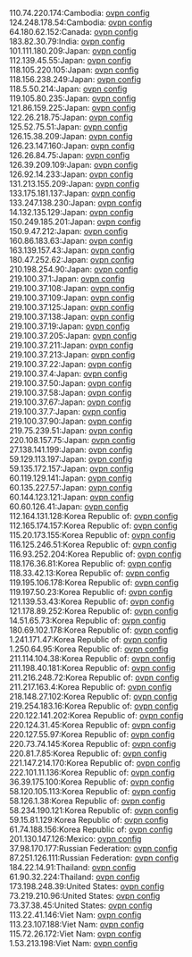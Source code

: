 110.74.220.174:Cambodia: [ovpn config](vpn/110_74_220_174.ovpn)  
124.248.178.54:Cambodia: [ovpn config](vpn/124_248_178_54.ovpn)  
64.180.62.152:Canada: [ovpn config](vpn/64_180_62_152.ovpn)  
183.82.30.79:India: [ovpn config](vpn/183_82_30_79.ovpn)  
101.111.180.209:Japan: [ovpn config](vpn/101_111_180_209.ovpn)  
112.139.45.55:Japan: [ovpn config](vpn/112_139_45_55.ovpn)  
118.105.220.105:Japan: [ovpn config](vpn/118_105_220_105.ovpn)  
118.156.238.249:Japan: [ovpn config](vpn/118_156_238_249.ovpn)  
118.5.50.214:Japan: [ovpn config](vpn/118_5_50_214.ovpn)  
119.105.80.235:Japan: [ovpn config](vpn/119_105_80_235.ovpn)  
121.86.159.225:Japan: [ovpn config](vpn/121_86_159_225.ovpn)  
122.26.218.75:Japan: [ovpn config](vpn/122_26_218_75.ovpn)  
125.52.75.51:Japan: [ovpn config](vpn/125_52_75_51.ovpn)  
126.15.38.209:Japan: [ovpn config](vpn/126_15_38_209.ovpn)  
126.23.147.160:Japan: [ovpn config](vpn/126_23_147_160.ovpn)  
126.26.84.75:Japan: [ovpn config](vpn/126_26_84_75.ovpn)  
126.39.209.109:Japan: [ovpn config](vpn/126_39_209_109.ovpn)  
126.92.14.233:Japan: [ovpn config](vpn/126_92_14_233.ovpn)  
131.213.155.209:Japan: [ovpn config](vpn/131_213_155_209.ovpn)  
133.175.181.137:Japan: [ovpn config](vpn/133_175_181_137.ovpn)  
133.247.138.230:Japan: [ovpn config](vpn/133_247_138_230.ovpn)  
14.132.135.129:Japan: [ovpn config](vpn/14_132_135_129.ovpn)  
150.249.185.201:Japan: [ovpn config](vpn/150_249_185_201.ovpn)  
150.9.47.212:Japan: [ovpn config](vpn/150_9_47_212.ovpn)  
160.86.183.63:Japan: [ovpn config](vpn/160_86_183_63.ovpn)  
163.139.157.43:Japan: [ovpn config](vpn/163_139_157_43.ovpn)  
180.47.252.62:Japan: [ovpn config](vpn/180_47_252_62.ovpn)  
210.198.254.90:Japan: [ovpn config](vpn/210_198_254_90.ovpn)  
219.100.37.1:Japan: [ovpn config](vpn/219_100_37_1.ovpn)  
219.100.37.108:Japan: [ovpn config](vpn/219_100_37_108.ovpn)  
219.100.37.109:Japan: [ovpn config](vpn/219_100_37_109.ovpn)  
219.100.37.125:Japan: [ovpn config](vpn/219_100_37_125.ovpn)  
219.100.37.138:Japan: [ovpn config](vpn/219_100_37_138.ovpn)  
219.100.37.19:Japan: [ovpn config](vpn/219_100_37_19.ovpn)  
219.100.37.205:Japan: [ovpn config](vpn/219_100_37_205.ovpn)  
219.100.37.211:Japan: [ovpn config](vpn/219_100_37_211.ovpn)  
219.100.37.213:Japan: [ovpn config](vpn/219_100_37_213.ovpn)  
219.100.37.22:Japan: [ovpn config](vpn/219_100_37_22.ovpn)  
219.100.37.4:Japan: [ovpn config](vpn/219_100_37_4.ovpn)  
219.100.37.50:Japan: [ovpn config](vpn/219_100_37_50.ovpn)  
219.100.37.58:Japan: [ovpn config](vpn/219_100_37_58.ovpn)  
219.100.37.67:Japan: [ovpn config](vpn/219_100_37_67.ovpn)  
219.100.37.7:Japan: [ovpn config](vpn/219_100_37_7.ovpn)  
219.100.37.90:Japan: [ovpn config](vpn/219_100_37_90.ovpn)  
219.75.239.51:Japan: [ovpn config](vpn/219_75_239_51.ovpn)  
220.108.157.75:Japan: [ovpn config](vpn/220_108_157_75.ovpn)  
27.138.141.199:Japan: [ovpn config](vpn/27_138_141_199.ovpn)  
59.129.113.197:Japan: [ovpn config](vpn/59_129_113_197.ovpn)  
59.135.172.157:Japan: [ovpn config](vpn/59_135_172_157.ovpn)  
60.119.129.141:Japan: [ovpn config](vpn/60_119_129_141.ovpn)  
60.135.227.57:Japan: [ovpn config](vpn/60_135_227_57.ovpn)  
60.144.123.121:Japan: [ovpn config](vpn/60_144_123_121.ovpn)  
60.60.126.41:Japan: [ovpn config](vpn/60_60_126_41.ovpn)  
112.164.131.128:Korea Republic of: [ovpn config](vpn/112_164_131_128.ovpn)  
112.165.174.157:Korea Republic of: [ovpn config](vpn/112_165_174_157.ovpn)  
115.20.173.155:Korea Republic of: [ovpn config](vpn/115_20_173_155.ovpn)  
116.125.246.51:Korea Republic of: [ovpn config](vpn/116_125_246_51.ovpn)  
116.93.252.204:Korea Republic of: [ovpn config](vpn/116_93_252_204.ovpn)  
118.176.36.81:Korea Republic of: [ovpn config](vpn/118_176_36_81.ovpn)  
118.33.42.13:Korea Republic of: [ovpn config](vpn/118_33_42_13.ovpn)  
119.195.106.178:Korea Republic of: [ovpn config](vpn/119_195_106_178.ovpn)  
119.197.50.23:Korea Republic of: [ovpn config](vpn/119_197_50_23.ovpn)  
121.139.53.43:Korea Republic of: [ovpn config](vpn/121_139_53_43.ovpn)  
121.178.89.252:Korea Republic of: [ovpn config](vpn/121_178_89_252.ovpn)  
14.51.65.73:Korea Republic of: [ovpn config](vpn/14_51_65_73.ovpn)  
180.69.102.178:Korea Republic of: [ovpn config](vpn/180_69_102_178.ovpn)  
1.241.171.47:Korea Republic of: [ovpn config](vpn/1_241_171_47.ovpn)  
1.250.64.95:Korea Republic of: [ovpn config](vpn/1_250_64_95.ovpn)  
211.114.104.38:Korea Republic of: [ovpn config](vpn/211_114_104_38.ovpn)  
211.198.40.181:Korea Republic of: [ovpn config](vpn/211_198_40_181.ovpn)  
211.216.248.72:Korea Republic of: [ovpn config](vpn/211_216_248_72.ovpn)  
211.217.163.4:Korea Republic of: [ovpn config](vpn/211_217_163_4.ovpn)  
218.148.27.102:Korea Republic of: [ovpn config](vpn/218_148_27_102.ovpn)  
219.254.183.16:Korea Republic of: [ovpn config](vpn/219_254_183_16.ovpn)  
220.122.141.202:Korea Republic of: [ovpn config](vpn/220_122_141_202.ovpn)  
220.124.31.45:Korea Republic of: [ovpn config](vpn/220_124_31_45.ovpn)  
220.127.55.97:Korea Republic of: [ovpn config](vpn/220_127_55_97.ovpn)  
220.73.74.145:Korea Republic of: [ovpn config](vpn/220_73_74_145.ovpn)  
220.81.7.85:Korea Republic of: [ovpn config](vpn/220_81_7_85.ovpn)  
221.147.214.170:Korea Republic of: [ovpn config](vpn/221_147_214_170.ovpn)  
222.101.11.136:Korea Republic of: [ovpn config](vpn/222_101_11_136.ovpn)  
36.39.175.100:Korea Republic of: [ovpn config](vpn/36_39_175_100.ovpn)  
58.120.105.113:Korea Republic of: [ovpn config](vpn/58_120_105_113.ovpn)  
58.126.1.38:Korea Republic of: [ovpn config](vpn/58_126_1_38.ovpn)  
58.234.190.121:Korea Republic of: [ovpn config](vpn/58_234_190_121.ovpn)  
59.15.81.129:Korea Republic of: [ovpn config](vpn/59_15_81_129.ovpn)  
61.74.188.156:Korea Republic of: [ovpn config](vpn/61_74_188_156.ovpn)  
201.130.147.126:Mexico: [ovpn config](vpn/201_130_147_126.ovpn)  
37.98.170.177:Russian Federation: [ovpn config](vpn/37_98_170_177.ovpn)  
87.251.126.111:Russian Federation: [ovpn config](vpn/87_251_126_111.ovpn)  
184.22.14.91:Thailand: [ovpn config](vpn/184_22_14_91.ovpn)  
61.90.32.224:Thailand: [ovpn config](vpn/61_90_32_224.ovpn)  
173.198.248.39:United States: [ovpn config](vpn/173_198_248_39.ovpn)  
73.219.210.96:United States: [ovpn config](vpn/73_219_210_96.ovpn)  
73.37.38.45:United States: [ovpn config](vpn/73_37_38_45.ovpn)  
113.22.41.146:Viet Nam: [ovpn config](vpn/113_22_41_146.ovpn)  
113.23.107.188:Viet Nam: [ovpn config](vpn/113_23_107_188.ovpn)  
115.72.26.172:Viet Nam: [ovpn config](vpn/115_72_26_172.ovpn)  
1.53.213.198:Viet Nam: [ovpn config](vpn/1_53_213_198.ovpn)  
